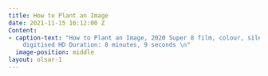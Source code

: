 ```yaml
---
title: How to Plant an Image
date: 2021-11-15 16:12:00 Z
Content:
- caption-text: "How to Plant an Image, 2020 Super 8 film, colour, silent\LFor projection,
    digitised HD Duration: 8 minutes, 9 seconds \n"
  image-position: middle
layout: olsar-1
---
```


